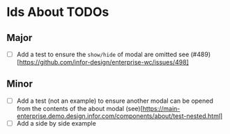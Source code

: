 # Ids About TODOs

## Major

- [ ] Add a test to ensure the `show/hide` of modal are omitted see (#489)[https://github.com/infor-design/enterprise-wc/issues/498]

## Minor

- [ ] Add a test (not an example) to ensure another modal can be opened from the contents of the about modal (see)[https://main-enterprise.demo.design.infor.com/components/about/test-nested.html]
- [ ] Add a side by side example
